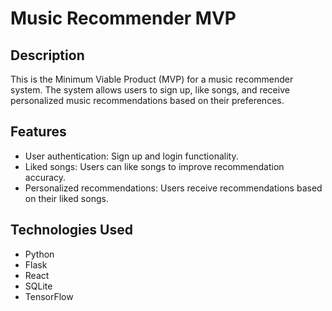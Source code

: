 # Music Recommender MVP

## Description
This is the Minimum Viable Product (MVP) for a music recommender system. The system allows users to sign up, like songs, and receive personalized music recommendations based on their preferences.

## Features
- User authentication: Sign up and login functionality.
- Liked songs: Users can like songs to improve recommendation accuracy.
- Personalized recommendations: Users receive recommendations based on their liked songs.

## Technologies Used
- Python
- Flask
- React
- SQLite
- TensorFlow
